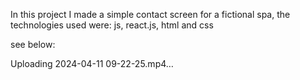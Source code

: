 In this project I made a simple contact screen for a fictional spa,
the technologies used were: js, react.js, html and css

see below:

Uploading 2024-04-11 09-22-25.mp4…

